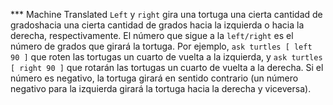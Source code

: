 ﻿*** Machine Translated
`Left`  y `right` gira una tortuga una cierta cantidad de gradoshacia una cierta cantidad de grados hacia la izquierda o hacia la derecha, respectivamente. El número que sigue a la `left/right` es el número de grados que girará la tortuga. Por ejemplo, `ask turtles [ left 90 ]` que roten las tortugas un cuarto de vuelta a la izquierda, y `ask turtles [ right 90 ]` que rotarán las tortugas un cuarto de vuelta a la derecha. Si el número es negativo, la tortuga girará en sentido contrario (un número negativo para la izquierda girará la tortuga hacia la derecha y viceversa).